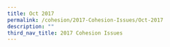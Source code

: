 ```yaml
---
title: Oct 2017
permalink: /cohesion/2017-Cohesion-Issues/Oct-2017
description: ""
third_nav_title: 2017 Cohesion Issues
---
```

